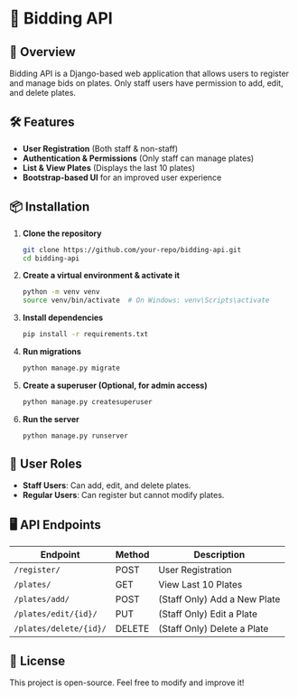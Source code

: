 # 🚀 Bidding API  

## 📌 Overview  
Bidding API is a Django-based web application that allows users to register and manage bids on plates. Only staff users have permission to add, edit, and delete plates.  

## 🛠 Features  
- **User Registration** (Both staff & non-staff)  
- **Authentication & Permissions** (Only staff can manage plates)  
- **List & View Plates** (Displays the last 10 plates)  
- **Bootstrap-based UI** for an improved user experience  

## 📦 Installation  
1. **Clone the repository**  
   ```bash
   git clone https://github.com/your-repo/bidding-api.git
   cd bidding-api
   ```

2. **Create a virtual environment & activate it**  
   ```bash
   python -m venv venv
   source venv/bin/activate  # On Windows: venv\Scripts\activate
   ```

3. **Install dependencies**  
   ```bash
   pip install -r requirements.txt
   ```

4. **Run migrations**  
   ```bash
   python manage.py migrate
   ```

5. **Create a superuser (Optional, for admin access)**  
   ```bash
   python manage.py createsuperuser
   ```

6. **Run the server**  
   ```bash
   python manage.py runserver
   ```

## 🔑 User Roles  
- **Staff Users**: Can add, edit, and delete plates.  
- **Regular Users**: Can register but cannot modify plates.  

## 🖥 API Endpoints  
| Endpoint       | Method | Description |
|---------------|--------|-------------|
| `/register/`  | POST   | User Registration |
| `/plates/`    | GET    | View Last 10 Plates |
| `/plates/add/` | POST  | (Staff Only) Add a New Plate |
| `/plates/edit/{id}/` | PUT | (Staff Only) Edit a Plate |
| `/plates/delete/{id}/` | DELETE | (Staff Only) Delete a Plate |

## 📜 License  
This project is open-source. Feel free to modify and improve it!  
